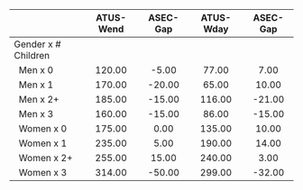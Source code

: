 
|                      |    ATUS-Wend |     ASEC-Gap |    ATUS-Wday |     ASEC-Gap |
| -------------------- | :----------: | :----------: | :----------: | :----------: |
| Gender x # Children  |              |              |              |              |
| &nbsp;&nbsp;Men x 0  |       120.00 |        -5.00 |        77.00 |         7.00 |
| &nbsp;&nbsp;Men x 1  |       170.00 |       -20.00 |        65.00 |        10.00 |
| &nbsp;&nbsp;Men x 2+ |       185.00 |       -15.00 |       116.00 |       -21.00 |
| &nbsp;&nbsp;Men x 3  |       160.00 |       -15.00 |        86.00 |       -15.00 |
| &nbsp;&nbsp;Women x 0 |       175.00 |         0.00 |       135.00 |        10.00 |
| &nbsp;&nbsp;Women x 1 |       235.00 |         5.00 |       190.00 |        14.00 |
| &nbsp;&nbsp;Women x 2+ |       255.00 |        15.00 |       240.00 |         3.00 |
| &nbsp;&nbsp;Women x 3 |       314.00 |       -50.00 |       299.00 |       -32.00 |

